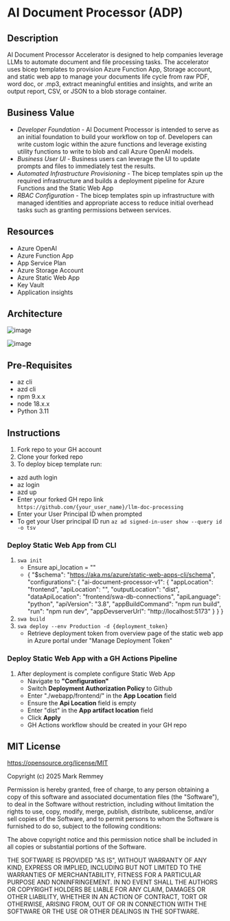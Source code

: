 # AI Document Processor (ADP)

## Description
AI Document Processor Accelerator is designed to help companies leverage LLMs to automate document and file processing tasks. The accelerator uses bicep templates to provision Azure Function App, Storage account, and static web app to manage your documents life cycle from raw PDF, word doc, or .mp3, extract meaningful entities and insights, and write an output report, CSV, or JSON to a blob storage container. 

## Business Value
- *Developer Foundation* -  AI Document Processor is intended to serve as an initial foundation to build your workflow on top of. Developers can write custom logic within the azure functions and leverage existing utility functions to write to blob and call Azure OpenAI models.
- *Business User UI* - Business users can leverage the UI to update prompts and files to immediately test the results.
- *Automated Infrastructure Provisioning* - The bicep templates spin up the required infrastructure and builds a deployment pipeline for Azure Functions and the Static Web App 
- *RBAC Configuration* - The bicep templates spin up infrastructure with managed identities and appropriate access to reduce initial overhead tasks such as granting permissions between services. 

## Resources
- Azure OpenAI
- Azure Function App
- App Service Plan
- Azure Storage Account
- Azure Static Web App
- Key Vault
- Application insights

## Architecture
![image](https://github.com/user-attachments/assets/47a64ff8-1185-48ec-904f-2cebefc26687)


![image](https://github.com/user-attachments/assets/4ef01588-fe21-46da-85cf-23c532cebee0)


## Pre-Requisites
- az cli
- azd cli
- npm 9.x.x
- node 18.x.x
- Python 3.11
  
## Instructions

1. Fork repo to your GH account
2. Clone your forked repo
3. To deploy bicep template run:
  - azd auth login
  - az login
  - azd up
  - Enter your forked GH repo link `https://github.com/{your_user_name}/llm-doc-processing`
  - Enter your User Principal ID when prompted
  - To get your User principal ID run `az ad signed-in-user show --query id -o tsv`

### Deploy Static Web App from CLI
1. `swa init`
   - Ensure api_location = ""
   - {
        "$schema": "https://aka.ms/azure/static-web-apps-cli/schema",
        "configurations": {
          "ai-document-processor-v1": {
            "appLocation": "frontend",
            "apiLocation": "",
            "outputLocation": "dist",
            "dataApiLocation": "frontend/swa-db-connections",
            "apiLanguage": "python",
            "apiVersion": "3.8",
            "appBuildCommand": "npm run build",
            "run": "npm run dev",
            "appDevserverUrl": "http://localhost:5173"
          }
        }
      }
3. `swa build`
4. `swa deploy --env Production -d {deployment_token}`
     - Retrieve deployment token from overview page of the static web app in Azure portal under "Manage Deployment Token"

### Deploy Static Web App with a GH Actions Pipeline
1. After deployment is complete configure Static Web App
   - Navigate to **"Configuration"**
   - Switch **Deployment Authorization Policy** to Github
   - Enter "./webapp/frontend/" in the **App Location** field
   - Ensure the **Api Location** field is empty
   - Enter "dist" in the **App artifact location** field
   - Click **Apply**
   - GH Actions workflow should be created in your GH repo
  


##  MIT License
https://opensource.org/license/MIT 

Copyright (c) 2025 Mark Remmey

Permission is hereby granted, free of charge, to any person obtaining a copy
of this software and associated documentation files (the "Software"), to deal
in the Software without restriction, including without limitation the rights
to use, copy, modify, merge, publish, distribute, sublicense, and/or sell
copies of the Software, and to permit persons to whom the Software is
furnished to do so, subject to the following conditions:

The above copyright notice and this permission notice shall be included in all
copies or substantial portions of the Software.

THE SOFTWARE IS PROVIDED "AS IS", WITHOUT WARRANTY OF ANY KIND, EXPRESS OR
IMPLIED, INCLUDING BUT NOT LIMITED TO THE WARRANTIES OF MERCHANTABILITY,
FITNESS FOR A PARTICULAR PURPOSE AND NONINFRINGEMENT. IN NO EVENT SHALL THE
AUTHORS OR COPYRIGHT HOLDERS BE LIABLE FOR ANY CLAIM, DAMAGES OR OTHER
LIABILITY, WHETHER IN AN ACTION OF CONTRACT, TORT OR OTHERWISE, ARISING FROM,
OUT OF OR IN CONNECTION WITH THE SOFTWARE OR THE USE OR OTHER DEALINGS IN THE
SOFTWARE.

